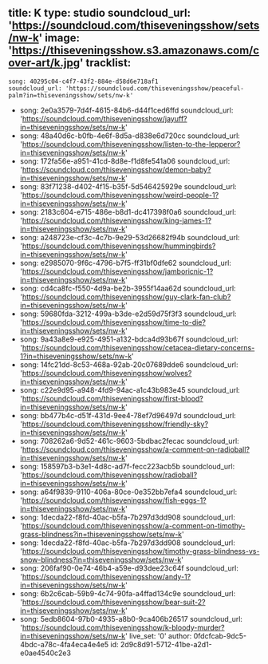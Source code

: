 title: K
type: studio
soundcloud_url: 'https://soundcloud.com/thiseveningsshow/sets/nw-k'
image: 'https://thiseveningsshow.s3.amazonaws.com/cover-art/k.jpg'
tracklist:
  -
    song: 40295c04-c4f7-43f2-884e-d58d6e718af1
    soundcloud_url: 'https://soundcloud.com/thiseveningsshow/peaceful-palm?in=thiseveningsshow/sets/nw-k'
  -
    song: 2e0a3579-7d4f-4615-84b6-d44f1ced6ffd
    soundcloud_url: 'https://soundcloud.com/thiseveningsshow/jayuff?in=thiseveningsshow/sets/nw-k'
  -
    song: 48a40d6c-b0fb-4e6f-8d5a-d838e6d720cc
    soundcloud_url: 'https://soundcloud.com/thiseveningsshow/listen-to-the-lepperor?in=thiseveningsshow/sets/nw-k'
  -
    song: 172fa56e-a951-41cd-8d8e-f1d8fe541a06
    soundcloud_url: 'https://soundcloud.com/thiseveningsshow/demon-baby?in=thiseveningsshow/sets/nw-k'
  -
    song: 83f71238-d402-4f15-b35f-5d546425929e
    soundcloud_url: 'https://soundcloud.com/thiseveningsshow/weird-people-1?in=thiseveningsshow/sets/nw-k'
  -
    song: 2183c604-e715-486e-b8d1-dc417398f0a6
    soundcloud_url: 'https://soundcloud.com/thiseveningsshow/king-james-1?in=thiseveningsshow/sets/nw-k'
  -
    song: a248723e-cf3c-4c7b-9e29-53d26682f94b
    soundcloud_url: 'https://soundcloud.com/thiseveningsshow/hummingbirds?in=thiseveningsshow/sets/nw-k'
  -
    song: e2985070-9f6c-4796-b7f5-ff31bf0dfe62
    soundcloud_url: 'https://soundcloud.com/thiseveningsshow/jamboricnic-1?in=thiseveningsshow/sets/nw-k'
  -
    song: cd4ca8fc-f550-4d9a-be2b-3955f14aa62d
    soundcloud_url: 'https://soundcloud.com/thiseveningsshow/guy-clark-fan-club?in=thiseveningsshow/sets/nw-k'
  -
    song: 59680fda-3212-499a-b3de-e2d59d75f3f3
    soundcloud_url: 'https://soundcloud.com/thiseveningsshow/time-to-die?in=thiseveningsshow/sets/nw-k'
  -
    song: 9a43a8e9-e925-4951-a132-bdca4d93b67f
    soundcloud_url: 'https://soundcloud.com/thiseveningsshow/cetacea-dietary-concerns-1?in=thiseveningsshow/sets/nw-k'
  -
    song: 14fc21dd-8c53-468a-92ab-20c07689dde6
    soundcloud_url: 'https://soundcloud.com/thiseveningsshow/wolves?in=thiseveningsshow/sets/nw-k'
  -
    song: c22e9d95-a948-4fd9-94ac-a1c43b983e45
    soundcloud_url: 'https://soundcloud.com/thiseveningsshow/first-blood?in=thiseveningsshow/sets/nw-k'
  -
    song: bb477b4c-d51f-431d-9ee4-78ef7d96497d
    soundcloud_url: 'https://soundcloud.com/thiseveningsshow/friendly-sky?in=thiseveningsshow/sets/nw-k'
  -
    song: 708262a6-9d52-461c-9603-5bdbac2fecac
    soundcloud_url: 'https://soundcloud.com/thiseveningsshow/a-comment-on-radioball?in=thiseveningsshow/sets/nw-k'
  -
    song: 158597b3-b3e1-4d8c-ad7f-fecc223acb5b
    soundcloud_url: 'https://soundcloud.com/thiseveningsshow/radioball?in=thiseveningsshow/sets/nw-k'
  -
    song: a64f9839-9110-406a-80ce-0e352bb7efa4
    soundcloud_url: 'https://soundcloud.com/thiseveningsshow/fish-eggs-1?in=thiseveningsshow/sets/nw-k'
  -
    song: 1decda22-f8fd-40ac-b5fa-7b297d3dd908
    soundcloud_url: 'https://soundcloud.com/thiseveningsshow/a-comment-on-timothy-grass-blindness?in=thiseveningsshow/sets/nw-k'
  -
    song: 1decda22-f8fd-40ac-b5fa-7b297d3dd908
    soundcloud_url: 'https://soundcloud.com/thiseveningsshow/timothy-grass-blindness-vs-snow-blindness?in=thiseveningsshow/sets/nw-k'
  -
    song: 206faf90-0e74-46b4-a59e-d93dee23c64f
    soundcloud_url: 'https://soundcloud.com/thiseveningsshow/andy-1?in=thiseveningsshow/sets/nw-k'
  -
    song: 6b2c6cab-59b9-4c74-90fa-a4ffad134c9e
    soundcloud_url: 'https://soundcloud.com/thiseveningsshow/bear-suit-2?in=thiseveningsshow/sets/nw-k'
  -
    song: 5edb8604-97b0-4935-a8b0-9ca406b26517
    soundcloud_url: 'https://soundcloud.com/thiseveningsshow/k-bloody-murder?in=thiseveningsshow/sets/nw-k'
live_set: '0'
author: 0fdcfcab-9dc5-4bdc-a78c-4fa4eca4e4e5
id: 2d9c8d91-5712-41be-a2d1-e0ae4540c2e3
